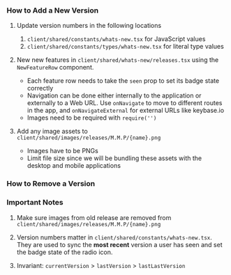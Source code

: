 ### How to Add a New Version

1. Update version numbers in the following locations
    1. `client/shared/constants/whats-new.tsx` for JavaScript values
    2. `client/shared/constants/types/whats-new.tsx` for literal type values

2. New new features in `client/shared/whats-new/releases.tsx` using the
   `NewFeatureRow` component.
    * Each feature row needs to take the `seen` prop to set its badge state
      correctly
    * Navigation can be done either internally to the application or externally
      to a Web URL. Use `onNavigate` to move to different routes in the app, and
      `onNavigateExternal` for external URLs like keybase.io
    * Images need to be required with `require('')`

3. Add any image assets to `client/shared/images/releases/M.M.P/{name}.png`
    * Images have to be PNGs
    * Limit file size since we will be bundling these assets with the desktop
      and mobile applications

### How to Remove a Version

### Important Notes

1. Make sure images from old release are removed from
   `client/shared/images/releases/M.M.P/{name}.png`

2. Version numbers matter in `client/shared/constants/whats-new.tsx`. They are
   used to sync the **most recent** version a user has seen and set the badge
   state of the radio icon.

3. Invariant: `currentVersion` > `lastVersion` > `lastLastVersion`
